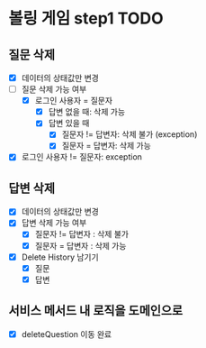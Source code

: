 # 볼링 게임 step1 TODO

## 질문 삭제
- [X] 데이터의 상태값만 변경
- [ ] 질문 삭제 가능 여부
    - [X] 로그인 사용자 = 질문자
        - [X] 답변 없을 때: 삭제 가능
        - [X] 답변 있을 때
            - [X] 질문자 != 답변자: 삭제 불가 (exception)
            - [X] 질문자 = 답변자: 삭제 가능
- [X] 로그인 사용자 != 질문자: exception

## 답변 삭제

- [X] 데이터의 상태값만 변경
- [X] 답변 삭제 가능 여부
    - [X] 질문자 != 답변자 : 삭제 불가
    - [X] 질문자 = 답변자 : 삭제 가능

- [X] Delete History 남기기
    - [X] 질문
    - [X] 답변

## 서비스 메서드 내 로직을 도메인으로

- [X] deleteQuestion 이동 완료